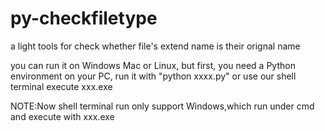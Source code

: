 # py-checkfiletype
a light tools for check whether file's extend name is their orignal name 

you can run it on Windows Mac or Linux, but first, you need a Python environment on your PC, run it with "python xxxx.py" or use our shell terminal execute xxx.exe

NOTE:Now shell terminal run only support Windows,which run under cmd and execute with xxx.exe
